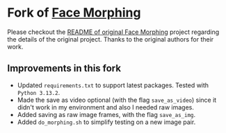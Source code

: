 Fork of [Face Morphing](https://github.com/Azmarie/Face-Morphing)
===================

Please checkout the [README of original Face Morphing](https://github.com/Azmarie/Face-Morphing/blob/master/README.md) project regarding the details of the original project. Thanks to the original authors for their work.

## Improvements in this fork
- Updated `requirements.txt` to support latest packages. Tested with `Python 3.13.2`.
- Made the save as video optional (with the flag `save_as_video`) since it didn't work in my environment and also I needed raw images.
- Added saving as raw image frames, with the flag `save_as_img`.
- Added `do_morphing.sh` to simplify testing on a new image pair.
